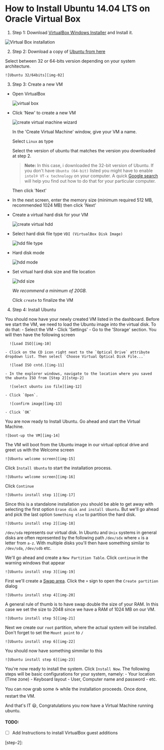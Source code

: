 # How to Install Ubuntu 14.04 LTS on Oracle Virtual Box

1. Step 1: Download [VirtualBox Windows Installer][vbox-win-install] and Install it.

  ![Virtual Box installation][img-01]

2. Step 2: Download a copy of [Ubuntu from here][ubuntu-download]

  Select between 32 or 64-bits version depending on your system architecture.

    ![Ubuntu 32/64bits][img-02]

3. Step 3: Create a new VM

  - Open VirtualBox

    ![virtual box][img-03]

  - Click 'New' to create a new VM

    ![create virtual machine wizard][img-04]

    In the 'Create Virtual Machine' window, give your VM a name.

    Select `Linux` as type

    Select the version of ubuntu that matches the version you downloaded at step 2.

    >  **Note:** In this case, i downloaded the 32-bit version of Ubuntu. If you don't have `Ubuntu (64-bit)` listed you might have to enable `intel® VT-x technology` on your computer. A quick [Google search][vt-xsearch] will help you find out how to do that for your particular computer.

    Then click 'Next'

  - In the next screen, enter the memory size (minimum required 512 MB, recommended 1024 MB) then click 'Next'
  - Create a virtual hard disk for your VM

    ![create virtual hdd][img-06]

  - Select hard disk file type `VDI (VirtualBox Disk Image)`

    ![hdd file type][img-07]

  - Hard disk mode

    ![hdd mode][img-08]

  - Set virtual hard disk size and file location

    ![hdd size][img-09]

    *We recommend a minimum of 20GB.*

    Click `create` to finalize the VM

4. Step 4: Install Ubuntu

  You should now have your newly created VM listed in the dashboard. Before we start the VM, we need to load the Ubuntu image into the virtual disk. To do that:
    - Select the VM
    - Click 'Settings'
    - Go to the 'Storage' section. You will then have the following screen

      ![Load ISO][img-10]

    - Click on the CD icon right next to the `Optical Drive` attribute dropdown list. Then select `Choose Virtual Optical Disk File...`

      ![load ISO cntd.][img-11]

    - In the explorer windows, navigate to the location where you saved the ubuntu ISO from [Step 2][step-2]

      ![select ubuntu iso file][img-12]

    - Click `Open`.

      ![confirm image][img-13]

    - Click `OK`

  You are now ready to Install Ubuntu. Go ahead and start the Virtual Machine.

    ![boot-up the VM][img-14]

  The VM will boot from the Ubuntu image in our virtual optical drive and greet us with the Welcome screen

    ![Ubuntu welcome screen][img-15]

  Click `Install Ubuntu` to start the installation process.

    ![Ubuntu welcome screen][img-16]

  Click `Continue`

    ![Ubuntu install step 1][img-17]

  Since this is a standalone installation you should be able to get away with selecting the first option `Erase disk and install Ubuntu`. But we'll go ahead and pick the last option `Something else` to partition the hard disk.

    ![Ubuntu install step 2][img-18]

  `/dev/sda` represents our virtual disk. In Ubuntu and `Unix` systems in general disks are often represented by the following path `/dev/sdx` where `x` is a letter from `a-z`. With multiple disks you'll then have something similar to `/dev/sda`, `/dev/sdb` etc.

  We'll go ahead and create a `New Partition Table`. Click `continue` in the warning windows that appear

    ![Ubuntu install step 3][img-19]

  First we'll create a [Swap area][what-is-swap]. Click the `+` sign to open the `Create partition` dialog

    ![Ubuntu install step 4][img-20]

  A general rule of thumb is to have swap double the size of your RAM. In this case we set the size to 2048 since we have a RAM of 1024 MB on our VM.

    ![Ubuntu install step 5][img-21]

  Next we create our `root` partition, where the actual system will be installed. Don't forget to set the `Mount point` to `/`

    ![Ubuntu install step 6][img-22]

  You should now have something simmilar to this

    ![Ubuntu install step 6][img-23]

  You're now ready to install the system. Click `Install Now`. The following steps will be basic configurations for your system, namely:
    - Your location (Time zone)
    - Keyboard layout
    - User, Computer name and password
    - etc.


  You can now grab some :coffee: while the installation proceeds. Once done, restart the VM.


  And that's IT :smiley:, Congratulations you now have a Virtual Machine running ubuntu.



#### TODO:
  - [ ] Add Instructions to install VirtualBox guest additions


[vbox-win-install]: http://download.virtualbox.org/virtualbox/5.0.2/VirtualBox-5.0.2-102096-Win.exe
[ubuntu-download]: http://www.ubuntu.com/download/desktop
[vt-xsearch]: https://www.google.com/search?q=enable+intel%C2%AE+virtualization+technology
[what-is-swap]: http://askubuntu.com/questions/508870/what-is-a-swap-area
[step-2]:


[img-01]: /../screenshots/virtual-box-windows/01-vb-install.png?raw=true
[img-02]: /../screenshots/virtual-box-windows/02-download-ubuntu.png?raw=true
[img-03]: /../screenshots/virtual-box-windows/03-new-vm-wizard.png?raw=true
[img-04]: /../screenshots/virtual-box-windows/04-vm-name.png?raw=true
[img-05]: /../screenshots/virtual-box-windows/05-vm-memory-size.png?raw=true
[img-06]: /../screenshots/virtual-box-windows/06-vm-create-hdd.png
[img-07]: /../screenshots/virtual-box-windows/07-vm-hdd-type.png?raw=true
[img-08]: /../screenshots/virtual-box-windows/08-vm-storage-mode.png?raw=true
[img-09]: /../screenshots/virtual-box-windows/09-vm-hdd-size.png?raw=true
[img-10]: /../screenshots/virtual-box-windows/10-vm-load-iso.png?raw=true
[img-11]: /../screenshots/virtual-box-windows/11-vm-load-iso-1.png?raw=true
[img-12]: /../screenshots/virtual-box-windows/12-vm-load-iso-2.png?raw=true
[img-13]: /../screenshots/virtual-box-windows/13-vm-load-iso-3.png?raw=true
[img-14]: /../screenshots/virtual-box-windows/14-vm-start.png?raw=true
[img-15]: /../screenshots/virtual-box-windows/15-ubuntu-install.png?raw=true
[img-16]: /../screenshots/virtual-box-windows/16-ubuntu-install-1.png?raw=true
[img-17]: /../screenshots/virtual-box-windows/17-ubuntu-install-2.png?raw=true
[img-18]: /../screenshots/virtual-box-windows/18-ubuntu-install-3.png?raw=true
[img-19]: /../screenshots/virtual-box-windows/19-ubuntu-install-4.png?raw=true
[img-20]: /../screenshots/virtual-box-windows/20-ubuntu-install-5.png?raw=true
[img-21]: /../screenshots/virtual-box-windows/21-ubuntu-install-6.png?raw=true
[img-22]: /../screenshots/virtual-box-windows/22-ubuntu-install-7.png?raw=true
[img-23]: /../screenshots/virtual-box-windows/23-ubuntu-install-8.png?raw=true
